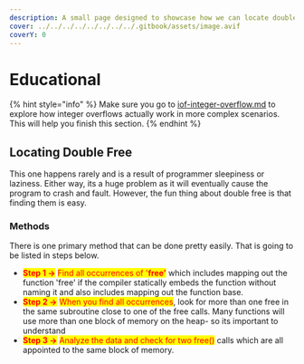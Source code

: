 ```yaml
---
description: A small page designed to showcase how we can locate double free
cover: ../../../../../../../../.gitbook/assets/image.avif
coverY: 0
---
```


# Educational

{% hint style="info" %}
Make sure you go to [iof-integer-overflow.md](../../../information-module/binary-auditing-further-reading/iof-integer-overflow.md "mention") to explore how integer overflows actually work in more complex scenarios. This will help you finish this section.
{% endhint %}

## Locating Double Free

This one happens rarely and is a result of programmer sleepiness or  laziness. Either way, its a huge problem as it will eventually cause the program to crash and fault. However, the fun thing about double free is that finding them is easy.

### Methods

There is one primary method that can be done pretty easily. That is going to be listed in steps below.

* <mark style="color:red;">**Step 1 ->**</mark> <mark style="color:red;"></mark><mark style="color:red;">Find all occurrences of '</mark><mark style="color:red;">**free'**</mark> which includes mapping out the function 'free' if the compiler statically embeds the function without naming it and also includes mapping out the function base.&#x20;
* <mark style="color:red;">**Step 2 ->**</mark> <mark style="color:red;"></mark><mark style="color:red;">When you find all occurrences</mark>, look for more than one free in the same subroutine close to one of the free calls. Many functions will use more than one block of memory on the heap- so its important to understand&#x20;
* <mark style="color:red;">**Step 3 ->**</mark> <mark style="color:red;">Analyze the data and check for two free()</mark> calls which are all appointed to the same block of memory.&#x20;



